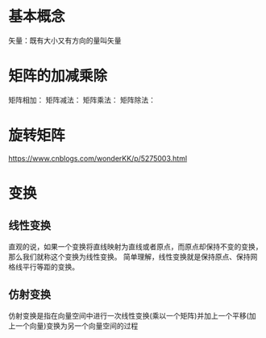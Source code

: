 

# 基本概念

矢量：既有大小又有方向的量叫矢量



# 矩阵的加减乘除

矩阵相加：
矩阵减法：
矩阵乘法：
矩阵除法：



# 旋转矩阵

https://www.cnblogs.com/wonderKK/p/5275003.html


# 变换

## 线性变换
直观的说，如果一个变换将直线映射为直线或者原点，而原点却保持不变的变换，那么我们就称这个变换为线性变换。
简单理解，线性变换就是保持原点、保持网格线平行等距的变换。

## 仿射变换
仿射变换是指在向量空间中进行一次线性变换(乘以一个矩阵)并加上一个平移(加上一个向量)变换为另一个向量空间的过程


